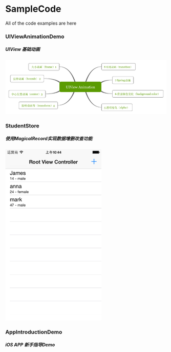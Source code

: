 # SampleCode
All of the code examples are here

### UIViewAnimationDemo 
##### UIView 基础动画

![](UIViewAnimationDemo/pictures/01.png)

### StudentStore 
##### 使用MagicalRecord实现数据增删改查功能
<img src="StudentStore/images/1.png" width="300px" />

### AppIntroductionDemo
##### iOS APP 新手指导Demo